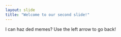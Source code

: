```yaml
---
layout: slide
title: "Welcome to our second slide!"
---
```

I can haz ded memes?
Use the left arrow to go back!
